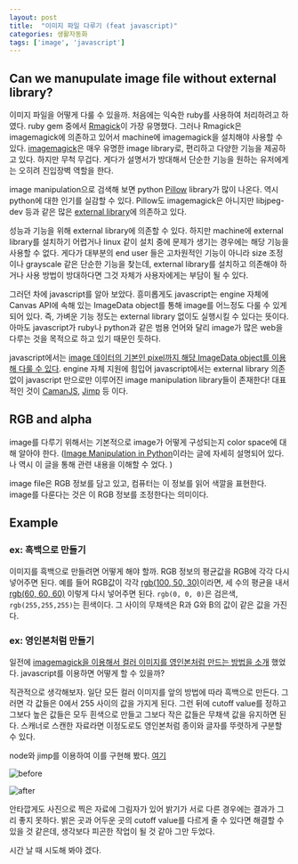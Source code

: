 ```yaml
---
layout: post
title:  "이미지 파일 다루기 (feat javascript)"
categories: 생활자동화
tags: ['image', 'javascript']
---
```



## Can we manupulate image file without external library?

이미지 파일을 어떻게 다룰 수 있을까. 처음에는 익숙한 ruby를 사용하여 처리하려고 하였다. ruby gem 중에서 [Rmagick](https://rmagick.github.io/)이 가장 유명했다. 그러나 Rmagick은 imagemagick에 의존하고 있어서 machine에 imagemagick을 설치해야 사용할 수 있다. [imagemagick](https://www.imagemagick.org)은 매우 유명한 image library로, 편리하고 다양한 기능을 제공하고 있다. 하지만 무척 무겁다. 게다가 설명서가 방대해서 단순한 기능을 원하는 유저에게는 오히려 진입장벽 역할을 한다.

image manipulation으로 검색해 보면 python [Pillow](https://github.com/python-pillow/Pillow) library가 많이 나온다. 역시 python에 대한 인기를 실감할 수 있다. Pillow도 imagemagick은 아니지만 libjpeg-dev 등과 같은 많은 [external library](https://pillow.readthedocs.io/en/latest/installation.html#external-libraries)에 의존하고 있다.

성능과 기능을 위해 external library에 의존할 수 있다. 하지만 machine에 external library를 설치하기 어렵거나 linux 같이 설치 중에 문제가 생기는 경우에는 해당 기능을 사용할 수 없다. 게다가 대부분의 end user 들은 고차원적인 기능이 아니라 size 조정이나 grayscale 같은 단순한 기능을 찾는데, external library를 설치하고 의존해야 하거나 사용 방법이 방대하다면 그것 자체가 사용자에게는 부담이 될 수 있다.

그러던 차에 javascript를 알아 보았다. 흥미롭게도 javascript는 engine 자체에 Canvas API에 속해 있는 ImageData object를 통해 image를 어느정도 다룰 수 있게 되어 있다. 즉, 가벼운 기능 정도는 external library 없이도 실행시킬 수 있다는 뜻이다. 아마도 javascript가 ruby나 python과 같은 범용 언어와 달리 image가 많은 web을 다루는 것을 목적으로 하고 있기 때문인 듯하다.

javascript에서는 [image 데이터의 기본인 pixel까지 해당 ImageData object를 이용해 다룰 수 있다](https://developer.mozilla.org/en-US/docs/Web/API/Canvas_API/Tutorial/Pixel_manipulation_with_canvas). engine 자체 지원에 힘입어 javascript에서는 external library 의존 없이 javascript 만으로만 이루어진 image manipulation library들이 존재한다! 대표적인 것이 [CamanJS](http://camanjs.com/), [Jimp](https://github.com/oliver-moran/jimp) 등 이다.

## RGB and alpha

image를 다루기 위해서는 기본적으로 image가 어떻게 구성되는지 color space에 대해 알아야 한다. ([Image Manipulation in Python](https://www.codementor.io/isaib.cicourel/image-manipulation-in-python-du1089j1u)이라는 글에 자세히 설명되어 있다. 나 역시 이 글을 통해 관련 내용을 이해할 수 었다. )

image file은 RGB 정보를 담고 있고, 컴퓨터는 이 정보를 읽어 색깔을 표현한다. image를 다룬다는 것은 이 RGB 정보를 조정한다는 의미이다.

## Example

### ex: 흑백으로 만들기

이미지를 흑백으로 만들려면 어떻게 해야 할까. RGB 정보의 평균값을 RGB에 각각 다시 넣어주면 된다. 예를 들어 RGB값이 각각 [rgb(100, 50, 30)](https://convertingcolors.com/rgb-color-100_50_30.html)이라면, 세 수의 평균을 내서 [rgb(60, 60, 60)](https://convertingcolors.com/rgb-color-60_60_60.html) 이렇게 다시 넣어주면 된다. `rgb(0, 0, 0)`은 검은색, `rgb(255,255,255)`는 흰색이다. 그 사이의 무채색은 R과 G와 B의 값이 같은 값을 가진다.

### ex: 영인본처럼 만들기

일전에 [imagemagick을 이용해서 컬러 이미지를 영인본처럼 만드는 방법을 소개](http://pinedance.github.io/blog/2016/06/10/%EC%8A%A4%EC%BA%94-%EC%9D%B4%EB%AF%B8%EC%A7%80-%EB%AC%B8%EC%84%9C-%ED%9D%91%EB%B0%B1-%EB%A7%8C%EB%93%A4%EA%B8%B0) 했었다. javascript를 이용하면 어떻게 할 수 있을까?

직관적으로 생각해보자. 일단 모든 컬러 이미지를 앞의 방법에 따라 흑백으로 만든다. 그러면 각 값들은 0에서 255 사이의 값을
 가지게 된다. 그런 뒤에 cutoff value를 정하고 그보다 높은 값들은 모두 흰색으로 만들고 그보다 작은 값들은 무채색 값을 유지하면 된다. 스캐너로 스캔한 자료라면 이정도로도 영인본처럼 종이와 글자를 뚜렷하게 구분할 수 있다.

node와 jimp를 이용하여 이를 구현해 봤다. [여기](https://github.com/pinedance/snippets/tree/master/BlackAndWhite/javascript.version)

![before](https://pinedance.github.io/blog/assets/img/2016-06-10/before.jpg)

![after](https://lh3.googleusercontent.com/PGuCAxLti0lJuGbbPoAoFcmTMWItOwpi4O8NTaxlolSYeL63qHtnmjTNnwFEoa8ht7oA95SOCMKCKBiYm-JGkvlVdowbCHN3YnUqJFKO35fsrIn4BHDeRsZAmzjD0-zzCVHfBu2tWzku6VkxUBW_qbym52ljzAGbK92jrqSfZYnIi8-vJZQ_1KGZC0dgZ7HnmQvwm1vFB_jNfH9dSgXqRV0bbQGdJeZ-mbHTYzSFyuD0R5iU424ywBMMFVMz01Ousuqvgybk5wwoaEi08bVBdVsG7XV2q_Pf-tap0bfHLlc0xfBQBvaVmMgFQcYcXDjdTtmbUQETmxoYTyneTsfUBz8BygdZTRWwW1jY82uCmvTnuwk25vELCVMXPQ0wXoB1FKhlbDFgn1Uo2zFGN1KQiC0qobTkOtTx-m5AAg24CJikJdvORXqYHgbhXuSWcGI5Go1hO3zzuinlw9QvlAod3LxwwxmlQ5GlC-7TX7MFAs3X_ULY2R9GhrD60qP8TpW1ARF_i9mK9_TYfFRFRQOJ2tEMQjawQE0eB4mDLF8-vP3Mk9KoOH-tQXOTNVQHzPXTvxFrgpZdxsdMhrucuTMxep2czyuU4ChC9SqnAjSYQslBfBGXg-Z6rv34m9RyFVe6LqL-rHdRZ4bL9JASekOXzNSxFziX3ZmV29iDQLBWmDge4J0=w1024-h683-no)

안타깝게도 사진으로 찍은 자료에 그림자가 있어 밝기가 서로 다른 경우에는 결과가 그리 좋지 못하다. 밝은 곳과 어두운 곳의 cutoff value를 다르게 줄 수 있다면 해결할 수 있을 것 같은데, 생각보다 피곤한 작업이 될 것 같아 그만 두었다.

시간 날 때 시도해 봐야 겠다.
